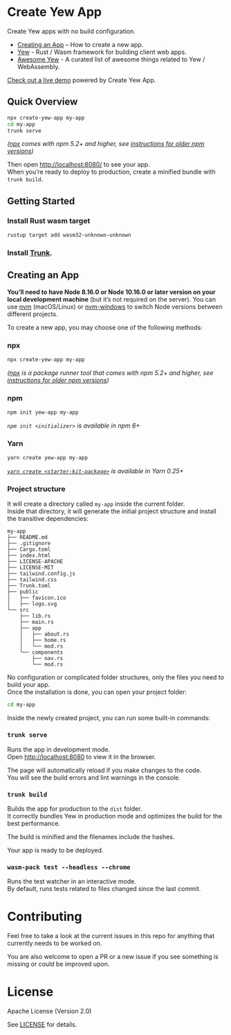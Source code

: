 # Create Yew App

Create Yew apps with no build configuration.

- [Creating an App](#creating-an-app) – How to create a new app.
- [Yew](https://github.com/yewstack/yew) - Rust / Wasm framework for building client web apps.
- [Awesome Yew](https://github.com/jetli/awesome-yew) - A curated list of awesome things related to Yew / WebAssembly.

[Check out a live demo](https://jetli.github.io/create-yew-app/) powered by Create Yew App.

## Quick Overview

```sh
npx create-yew-app my-app
cd my-app
trunk serve
```

_([npx](https://medium.com/@maybekatz/introducing-npx-an-npm-package-runner-55f7d4bd282b) comes with npm 5.2+ and higher, see [instructions for older npm versions](https://gist.github.com/gaearon/4064d3c23a77c74a3614c498a8bb1c5f))_

Then open [http://localhost:8080/](http://localhost:8080/) to see your app.<br/>
When you’re ready to deploy to production, create a minified bundle with `trunk build`.

## Getting Started

### Install Rust wasm target

```sh
rustup target add wasm32-unknown-unknown
```

### Install [Trunk](https://trunkrs.dev).

## Creating an App

**You’ll need to have Node 8.16.0 or Node 10.16.0 or later version on your local development machine** (but it’s not required on the server). You can use [nvm](https://github.com/creationix/nvm#installation) (macOS/Linux) or [nvm-windows](https://github.com/coreybutler/nvm-windows#node-version-manager-nvm-for-windows) to switch Node versions between different projects.

To create a new app, you may choose one of the following methods:

### npx

```sh
npx create-yew-app my-app
```

_([npx](https://medium.com/@maybekatz/introducing-npx-an-npm-package-runner-55f7d4bd282b) is a package runner tool that comes with npm 5.2+ and higher, see [instructions for older npm versions](https://gist.github.com/gaearon/4064d3c23a77c74a3614c498a8bb1c5f))_

### npm

```sh
npm init yew-app my-app
```

_`npm init <initializer>` is available in npm 6+_

### Yarn

```sh
yarn create yew-app my-app
```

_[`yarn create <starter-kit-package>`](https://yarnpkg.com/lang/en/docs/cli/create/) is available in Yarn 0.25+_

### Project structure

It will create a directory called `my-app` inside the current folder.<br/>
Inside that directory, it will generate the initial project structure and install the transitive dependencies:

```
my-app
├── README.md
├── .gitignore
├── Cargo.toml
├── index.html
├── LICENSE-APACHE
├── LICENSE-MIT
├── tailwind.config.js
├── tailwind.css
├── Trunk.toml
├── public
│   ├── favicon.ico
│   ├── logo.svg
└── src
    ├── lib.rs
    ├── main.rs
    ├── app
    │   ├── about.rs
    │   ├── home.rs
    │   └── mod.rs
    └── components
        ├── nav.rs
        └── mod.rs
```
No configuration or complicated folder structures, only the files you need to build your app.<br>
Once the installation is done, you can open your project folder:

```sh
cd my-app
```

Inside the newly created project, you can run some built-in commands:

### `trunk serve`

Runs the app in development mode.<br>
Open [http://localhost:8080](http://localhost:8080) to view it in the browser.

The page will automatically reload if you make changes to the code.<br>
You will see the build errors and lint warnings in the console.

### `trunk build`

Builds the app for production to the `dist` folder.<br>
It correctly bundles Yew in production mode and optimizes the build for the best performance.

The build is minified and the filenames include the hashes.<br>

Your app is ready to be deployed.

### `wasm-pack test --headless --chrome`

Runs the test watcher in an interactive mode.<br>
By default, runs tests related to files changed since the last commit.

# Contributing

Feel free to take a look at the current issues in this repo for anything that currently needs to be worked on.

You are also welcome to open a PR or a new issue if you see something is missing or could be improved upon.

# License

Apache License (Version 2.0)

See [LICENSE](./LICENSE) for details.
